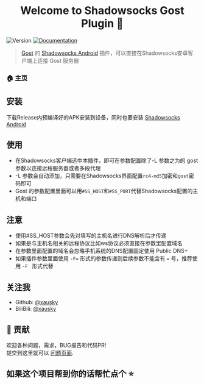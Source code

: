 <h1 align="center">Welcome to Shadowsocks Gost Plugin 👋</h1>
<p>
  <img alt="Version" src="https://img.shields.io/badge/version-2.8.1-blue.svg?cacheSeconds=2592000" />
  <a href="https://github.com/xausky/ShadowsocksGostPlugin">
    <img alt="Documentation" src="https://img.shields.io/badge/documentation-yes-brightgreen.svg" target="_blank" />
  </a>
</p>

> [Gost](https://github.com/ginuerzh/gost) 的 [Shadowsocks Android](https://github.com/shadowsocks/shadowsocks-android) 插件，可以直接在Shadowsocks安卓客户端上连接 Gost 服务器

### 🏠 [主页](https://github.com/xausky/ShadowsocksGostPlugin)

## 安装

下载Release内预编译好的APK安装到设备，同时也要安装 [Shadowsocks Android](https://github.com/shadowsocks/shadowsocks-android)

## 使用

* 在Shadowsocks客户端选中本插件，即可在参数配置除了-L 参数之为的 gost 参数以连接远程服务器或者多段代理
* -L 参数会自动添加，只需要在Shadowsocks界面配置`rc4-md5`加密和`gost`密码即可
* Gost 的参数配置里面可以用`#SS_HOST`和`#SS_PORT`代替Shadowsocks配置的主机和端口

## 注意

* 使用#SS_HOST参数会先对填写的主机名进行DNS解析后才传递
* 如果是与主机名相关的远程协议比如ws协议必须直接在参数里配置域名
* 在参数里面配置的域名会忽略手机系统的DNS配置固定使用 Public DNS+
* 如果插件参数里面使用 `-F=` 形式的参数传递则后续参数不能含有 `=` 号，推荐使用 `-F ` 形式代替

## 关注我

* Github: [@xausky](https://github.com/xausky)
* BiliBili: [@xausky](https://space.bilibili.com/8419077)

## 🤝 贡献

欢迎各种问题，需求，BUG报告和代码PR!<br />提交到这里就可以 [问题页面](https://github.com/xausky/ShadowsocksGostPlugin/issues).

## 如果这个项目帮到你的话帮忙点个 ⭐
